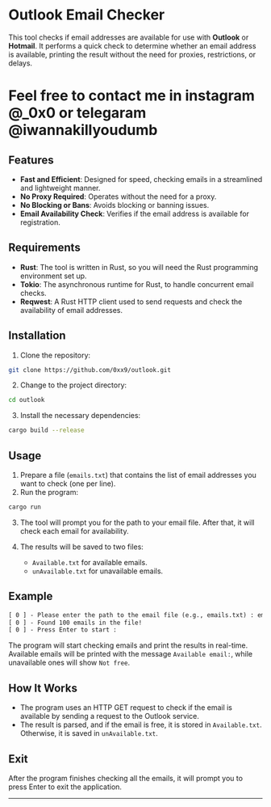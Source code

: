 
# Outlook Email Checker

This tool checks if email addresses are available for use with **Outlook** or **Hotmail**. It performs a quick check to determine whether an email address is available, printing the result without the need for proxies, restrictions, or delays.
# Feel free to contact me in instagram @_0x0 or telegaram @iwannakillyoudumb

## Features

- **Fast and Efficient**: Designed for speed, checking emails in a streamlined and lightweight manner.
- **No Proxy Required**: Operates without the need for a proxy.
- **No Blocking or Bans**: Avoids blocking or banning issues.
- **Email Availability Check**: Verifies if the email address is available for registration.

## Requirements

- **Rust**: The tool is written in Rust, so you will need the Rust programming environment set up.
- **Tokio**: The asynchronous runtime for Rust, to handle concurrent email checks.
- **Reqwest**: A Rust HTTP client used to send requests and check the availability of email addresses.

## Installation

1. Clone the repository:

```bash
git clone https://github.com/0xx9/outlook.git
```

2. Change to the project directory:

```bash
cd outlook
```

3. Install the necessary dependencies:

```bash
cargo build --release
```

## Usage

1. Prepare a file (`emails.txt`) that contains the list of email addresses you want to check (one per line).
2. Run the program:

```bash
cargo run
```

3. The tool will prompt you for the path to your email file. After that, it will check each email for availability.

4. The results will be saved to two files:
   - `Available.txt` for available emails.
   - `unAvailable.txt` for unavailable emails.

## Example

```txt
[ 0 ] - Please enter the path to the email file (e.g., emails.txt) : emails.txt
[ 0 ] - Found 100 emails in the file!
[ 0 ] - Press Enter to start :
```

The program will start checking emails and print the results in real-time. Available emails will be printed with the message `Available email:`, while unavailable ones will show `Not free`.

## How It Works

- The program uses an HTTP GET request to check if the email is available by sending a request to the Outlook service.
- The result is parsed, and if the email is free, it is stored in `Available.txt`. Otherwise, it is saved in `unAvailable.txt`.

## Exit

After the program finishes checking all the emails, it will prompt you to press Enter to exit the application.

---
